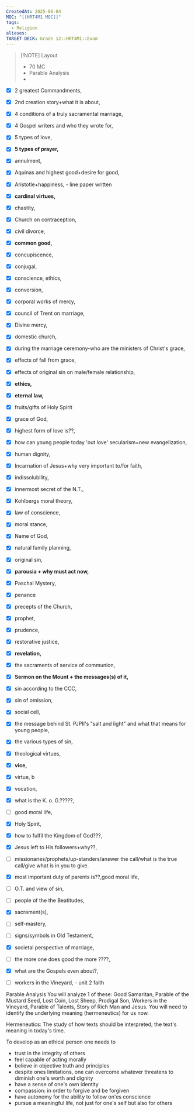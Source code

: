```yaml
---
CreatedAt: 2025-06-04
MOC: "[[HRT4M1 MOC]]"
tags:
  - Religion
aliases: 
TARGET DECK: Grade 12::HRT4M1::Exam
---
```


> [!NOTE] Layout
> - 70 MC
> - Parable Analysis
> - 

-   [x] 2 greatest Commandments,
-   [x] 2nd creation story+what it is about,
-   [x] 4 conditions of a truly sacramental marriage,
-   [x] 4 Gospel writers and who they wrote for,
-   [x] 5 types of love,
-   [x] **5 types of prayer,**
-   [x] annulment,
-   [x] Aquinas and highest good+desire for good,
-   [x] Aristotle+happiness, - line paper written
-   [x] **cardinal virtues,**
-   [x] chastity,
-   [x] Church on contraception,
-   [x] civil divorce,
-   [x] **common good,**
-   [x] concupiscence,
-   [x] conjugal,
-   [x] conscience, ethics,
-   [x] conversion,
-   [x] corporal works of mercy,
-   [x] council of Trent on marriage,
-   [x] Divine mercy,
-   [x] domestic church,
-   [x] during the marriage ceremony-who are the ministers of Christ's grace,
-   [x] effects of fall from grace,
-   [x] effects of original sin on male/female relationship,
-   [x] **ethics,**
-   [x] **eternal law,**
-   [x] fruits/gifts of Holy Spirit
-   [x] grace of God,
-   [x] highest form of love is??,
-   [x] how can young people today 'out love' secularism=new evangelization,
-   [x] human dignity,
-   [x] Incarnation of Jesus+why very important to/for faith,
-   [x] indissolubility,
-   [x] innermost secret of the N.T.,
-   [x] Kohlbergs moral theory,
-   [x] law of conscience,
-   [x] moral stance,
-   [x] Name of God,
-   [x] natural family planning,
-   [x] original sin,
-   [x] **parousia + why must act now,**
-   [x] Paschal Mystery,
-   [x] penance
-   [x] precepts of the Church,
-   [x] prophet,
-   [x] prudence,
-   [x] restorative justice,
-   [x] **revelation,**
-   [x] the sacraments of service of communion,
-   [x] **Sermon on the Mount + the messages(s) of it,**
-   [x] sin according to the CCC,
-   [x] sin of omission,
-   [x] social cell,
-   [x] the message behind St. PJPII's "salt and light" and what that means for young people,
-   [x] the various types of sin,
-   [x] theological virtues,
-   [x] **vice,**
-   [x] virtue, b
-   [x] vocation,
-   [x] what is the K. o. G.?????,
-   [ ] good moral life,
-   [x] Holy Spirit,
-   [x] how to fulfil the Kingdom of God???,
-   [x] Jesus left to His followers+why??,
-   [ ] missionaries/prophets/up-standers/answer the call/what is the true call/give what is in you to give.
-   [x] most important duty of parents is??,good moral life,
-   [ ] O.T. and view of sin,
-   [ ] people of the the Beatitudes,
-   [x] sacrament(s),
-   [ ] self-mastery,
-   [ ] signs/symbols in Old Testament,
-   [x] societal perspective of marriage,
-   [ ] the more one does good the more ????,
-   [x] what are the Gospels even about?,
-   [ ] workers in the Vineyard, - unit 2 faith


Parable Analysis
You will analyze 1 of these: Good Samaritan, Parable of the Mustard Seed, Lost Coin, Lost Sheep, Prodigal Son, Workers in the Vineyard, Parable of Talents, Story of Rich Man and Jesus. You will need to identify the underlying meaning (hermeneutics) for us now.

Hermeneutics: The study of how texts should be interpreted; the text's meaning in today's time.

To develop as an ethical person one needs to
- trust in the integrity of others
- feel capable of acting morally
- believe in objective truth and principles
- despite ones limitations, one can overcome whatever threatens to diminish one's worth and dignity
- have a sense of one's own identity
- compassion: in order to forgive and be forgiven
- have autonomy for the ability to follow on'es conscience
- pursue a meaningful life, not just for one's self but also for others